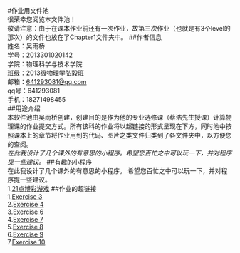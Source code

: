 #作业用文件池  
很荣幸您阅览本文件池！  
敬请注意：由于在课本作业前还有一次作业，故第三次作业（也就是有3个level的那次）的文件也放在了Chapter1文件夹中。
##作者信息  
姓名：吴雨桥  
学号：2013301020142  
学院：物理科学与技术学院  
班级：2013级物理学弘毅班  
邮箱：641293081@qq.com  
qq号：641293081  
手机：18271498455  
##用途介绍  
本软件池由吴雨桥创建，创建目的是作为他的专业选修课（蔡浩先生授课）计算物理课的作业提交方式。所有该科的作业将以超链接的形式呈现在下方，同时池中按照课本上的章节将作业用到的代码、图片之类文件归类到了各文件夹中，以方便您的查阅。  
*在此我设计了几个课外的有意思的小程序。希望您百忙之中可以玩一下，并对程序提一些建议。*
##有趣的小程序  
在此我设计了几个课外的有意思的小程序。 希望您百忙之中可以玩一下，并对程序提一些建议。  
1.[21点博彩游戏](https://github.com/wuyuqiao/computationalphysics_N2013301020142/blob/master/Interesting-Programs/21%E7%82%B9.md)
##作业的超链接  
1.[Exercise 3](https://github.com/wuyuqiao/computationalphysics_N2013301020142/blob/master/Chapter1/%E7%AC%AC3%E6%AC%A1%E4%BD%9C%E4%B8%9Alevel1-2-3.md)  
2.[Exercise 4](https://github.com/wuyuqiao/computationalphysics_N2013301020142/blob/master/Chapter1/Homework%20of%20Chapter%201.md)  
3.[Exercise 6](https://github.com/wuyuqiao/computationalphysics_N2013301020142/blob/master/Chapter2/Chapter%202.md)  
4.[Exercise 7](https://github.com/wuyuqiao/computationalphysics_N2013301020142/blob/master/Chapter2_new/Exercise%207.md)  
5.[Exercise 8](https://github.com/wuyuqiao/computationalphysics_N2013301020142/blob/master/chapter3/pendulum.md)  
6.[Exercise 9](https://github.com/wuyuqiao/computationalphysics_N2013301020142/blob/master/Chapter3---2/Exercise%209.md)  
7.[Exercise 10](https://github.com/wuyuqiao/computationalphysics_N2013301020142/blob/master/Chapter3-3/Exercise10.md)

